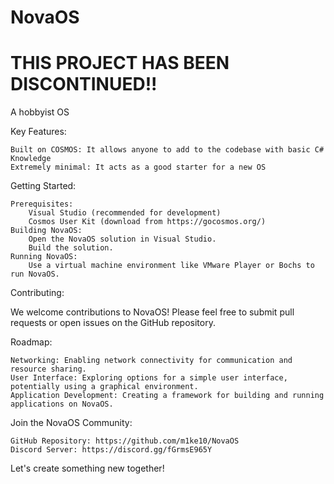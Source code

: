# NovaOS

# THIS PROJECT HAS BEEN DISCONTINUED!! 

A hobbyist OS

Key Features:

    Built on COSMOS: It allows anyone to add to the codebase with basic C# Knowledge
    Extremely minimal: It acts as a good starter for a new OS

Getting Started:

    Prerequisites:
        Visual Studio (recommended for development)
        Cosmos User Kit (download from https://gocosmos.org/)
    Building NovaOS:
        Open the NovaOS solution in Visual Studio.
        Build the solution.
    Running NovaOS:
        Use a virtual machine environment like VMware Player or Bochs to run NovaOS.

Contributing:

We welcome contributions to NovaOS! Please feel free to submit pull requests or open issues on the GitHub repository.

Roadmap:

    Networking: Enabling network connectivity for communication and resource sharing.
    User Interface: Exploring options for a simple user interface, potentially using a graphical environment.
    Application Development: Creating a framework for building and running applications on NovaOS.

Join the NovaOS Community:

    GitHub Repository: https://github.com/m1ke10/NovaOS
    Discord Server: https://discord.gg/fGrmsE965Y

Let's create something new together!
